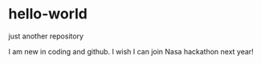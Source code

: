 # hello-world
just another repository

I am new in coding and github.
I wish I can join Nasa hackathon next year! 
